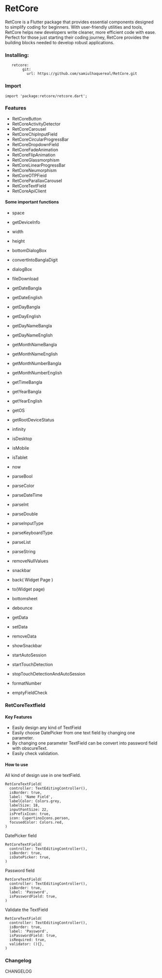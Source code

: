 

# 

# RetCore
<p>RetCore is a Flutter package that provides essential components designed to simplify coding for beginners. With user-friendly utilities and tools, RetCore helps new developers write cleaner, more efficient code with ease. Perfect for those just starting their coding journey, RetCore provides the building blocks needed to develop robust applications.</p>

### Installing:

```
   retcore:
        git:
          url: https://github.com/samiulhaquereal/RetCore.git

```
### Import

```
import 'package:retcore/retcore.dart';

```



### Features

* RetCoreButton
* RetCoreActivityDetector
* RetCoreCarousel
* RetCoreChipInputField 
* RetCoreCircularProgressBar
* RetCoreDropdownField
* RetCoreFadeAnimation
* RetCoreFlipAnimation
* RetCoreGlassmorphism
* RetCoreLinearProgressBar
* RetCoreNeumorphism
* RetCoreOTPFieid
* RetCoreParallaxCarousel
* RetCoreTextField 
* RetCoreApiClient

#### Some important functions

* <p>space</p>

* <p>getDeviceInfo</p>

* <p>width</p>

* <p>height</p>

* <p>bottomDialogBox</p>

* <p>convertIntoBanglaDigit</p>

* <p>dialogBox</p>

* <p>fileDownload</p>

* <p>getDateBangla </p>

* <p>getDateEnglish</p>

* <p>getDayBangla</p>

* <p>getDayEnglish</p>

* <p>getDayNameBangla</p>

* <p>getDayNameEnglish</p>

* <p>getMonthNameBangla </p>

* <p>getMonthNameEnglish </p>

* <p>getMonthNumberBangla</p>

* <p>getMonthNumberEngIish</p>

* <p>getTimeBangla </p>

* <p>getYearBangla </p>

* <p>getYearEnglish</p>

* <p>getOS </p>

* <p>getRootDeviceStatus </p>

* <p>infinity </p>

* <p>isDesktop </p>

* <p>isMobile </p>

* <p>isTablet</p>

* <p>now</p>

* <p>parseBool </p>

* <p>parseColor </p>

* <p>parseDateTime</p>

* <p>parseInt</p>

* <p>parseDouble </p>

* <p>parseInputType</p>

* <p>parseKeyboardType</p>

* <p>parseList </p>

* <p>parseString</p>

* <p>removeNullValues </p>

* <p>snackbar </p>

* <p>back( Widget Page )</p>

* <p>to(Widget page)</p>

* <p>bottomsheet </p>

* <p>debounce </p>

* <p>getData</p>

* <p>setData</p>

* <p>removeData </p>

* <p>showSnackbar</p>

* <p>startAutoSession </p>

* <p>startTouchDetection</p>

* <p>stopTouchDetectionAndAutoSession</p>
  
* <p>formatNumber</p>
  
* <p>emptyFieldCheck</p>

### RetCoreTextfield

#### Key Features


* Easily design any kind of TextField
* Easily choose DatePicker from one text field by changing one parameter.
* By changing one parameter TextField can be convert into password field with obscureText.
* Easily check validation.

#### How to use
<p>All kind of design use in one textField.</p>

```
RetCoreTextField(
  controller: TextEditingController(),
  isBorder: true,
  label: 'Name Field',
  labelColor: Colors.grey,
  labelSize: 18,
  inputFontSize: 22,
  isPrefixIcon: true,
  icon: CupertinoIcons.person,
  focusedColor: Colors.red,
)

```
<p>DatePicker field</p>

```
RetCoreTextField(
  controller: TextEditingController(),
  isBorder: true,
  isDatePicker: true,
)

```
<p>Password field</p>

```
RetCoreTextField(
  controller: TextEditingController(),
  isBorder: true,
  label: 'Password',
  isPasswordField: true,
)

```
<p>Validate the TextField</p>

```
RetCoreTextField(
  controller: TextEditingController(),
  isBorder: true,
  label: 'Password',
  isPasswordField: true,
  isRequired: true,
  validator: (){},
)

```

### Changelog
<p>CHANGELOG</p>
